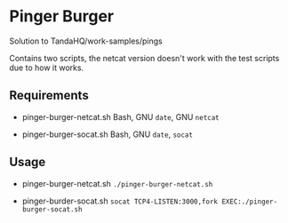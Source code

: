 # Pinger Burger

  Solution to TandaHQ/work-samples/pings

  Contains two scripts, the netcat version doesn't work with the test scripts
  due to how it works.

## Requirements

- pinger-burger-netcat.sh
  Bash, GNU `date`, GNU `netcat`

- pinger-burger-socat.sh
  Bash, GNU `date`, `socat`

## Usage

 - pinger-burger-netcat.sh
   `./pinger-burger-netcat.sh`

- pinger-burder-socat.sh
  `socat TCP4-LISTEN:3000,fork EXEC:./pinger-burger-socat.sh`
